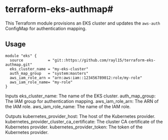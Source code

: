 # terraform-eks-authmap#

This Terraform module provisions an EKS cluster and updates the `aws-auth` ConfigMap for authentication mapping.

## Usage

```hcl
module "eks" {
  source           = "git::https://github.com/rayl15/terraform-eks-authmap.git"
  eks_cluster_name = "my-eks-cluster"
  auth_map_group   = "system:masters"
  aws_iam_role_arn = "arn:aws:iam::123456789012:role/my-role"
  aws_iam_role_name= "my-role"
}
```

Inputs
eks_cluster_name: The name of the EKS cluster.
auth_map_group: The IAM group for authentication mapping.
aws_iam_role_arn: The ARN of the IAM role.
aws_iam_role_name: The name of the IAM role.

Outputs
kubernetes_provider_host: The host of the Kubernetes provider.
kubernetes_provider_cluster_ca_certificate: The cluster CA certificate of the Kubernetes provider.
kubernetes_provider_token: The token of the Kubernetes provider.
